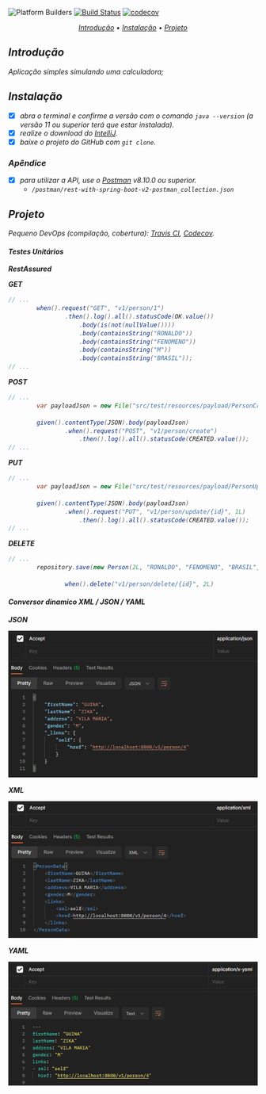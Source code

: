 ![Platform Builders](https://img.shields.io/badge/Platform-Builders-yellow)
[![Build Status](https://app.travis-ci.com/devmorfeu/rest-with-spring-boot-v2.svg?branch=main)](https://app.travis-ci.com/github/devmorfeu/rest-with-spring-boot-v2)
[![codecov](https://codecov.io/gh/devmorfeu/rest-with-spring-boot/branch/main/graph/badge.svg?token=7QKNLL90QB)](https://app.codecov.io/gh/devmorfeu/rest-with-spring-boot-v2)

<p align="center">
  <i>
    <a href="#introdução">Introdução</a> •
    <a href="#instalação">Instalação</a> •
    <a href="#projeto">Projeto</a>
  <i/>
</p>

## Introdução

Aplicação simples simulando uma calculadora;

## Instalação

* [x] abra o terminal e confirme a versão com o comando `java --version` (a versão 11 ou superior terá que estar instalada).
* [x] realize o download do [IntelliJ](https://www.jetbrains.com/pt-br/idea/download).
* [x] baixe o projeto do GitHub com `git clone`.

### Apêndice
* [x] para utilizar a API, use o [Postman](https://www.postman.com/downloads)  v8.10.0 ou superior.
  - `/postman/rest-with-spring-boot-v2-postman_collection.json`

## Projeto

Pequeno DevOps (compilação, cobertura): *[Travis CI](https://app.travis-ci.com/github/devmorfeu/rest-with-spring-boot-v2), [Codecov](https://app.codecov.io/gh/devmorfeu/rest-with-spring-boot-v2)*.

#### Testes Unitários

**RestAssured**
  
  **GET**

```java
// ...
        when().request("GET", "v1/person/1")
                .then().log().all().statusCode(OK.value())
                    .body(is(not(nullValue())))
                    .body(containsString("RONALDO"))
                    .body(containsString("FENOMENO"))
                    .body(containsString("M"))
                    .body(containsString("BRASIL"));
// ...
```
  
  **POST**
```java
// ...
        var payloadJson = new File("src/test/resources/payload/PersonCreate.json");

        given().contentType(JSON).body(payloadJson)
                .when().request("POST", "v1/person/create")
                    .then().log().all().statusCode(CREATED.value());
// ...
```

  **PUT**
```java
// ...
        var payloadJson = new File("src/test/resources/payload/PersonUpdate.json");

        given().contentType(JSON).body(payloadJson)
                .when().request("PUT", "v1/person/update/{id}", 1L)
                    .then().log().all().statusCode(CREATED.value());
// ...
```

**DELETE**
```java
// ...
        repository.save(new Person(2L, "RONALDO", "FENOMENO", "BRASIL", "M"));

                when().delete("v1/person/delete/{id}", 2L)
```

#### Conversor dinamico XML / JSON / YAML

**JSON**
  
![alt text](img/return-json-example.PNG)

**XML**
  
![alt text](img/return-xml-example.PNG)

**YAML**
  
![alt text](img/return-yaml-example.PNG)
